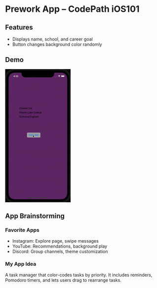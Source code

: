 # Prework App – CodePath iOS101

## Features
- Displays name, school, and career goal
- Button changes background color randomly

## Demo
![App Demo](demo.gif)

## App Brainstorming
### Favorite Apps
- Instagram: Explore page, swipe messages
- YouTube: Recommendations, background play
- Discord: Group channels, theme customization

### My App Idea
A task manager that color-codes tasks by priority. It includes reminders, Pomodoro timers, and lets users drag to rearrange tasks.
